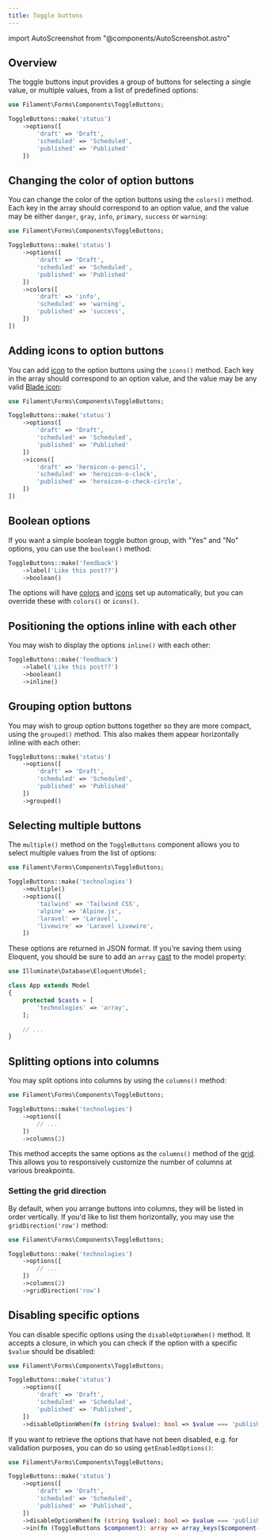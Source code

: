 ```yaml
---
title: Toggle buttons
---
```

import AutoScreenshot from "@components/AutoScreenshot.astro"

## Overview

The toggle buttons input provides a group of buttons for selecting a single value, or multiple values, from a list of predefined options:

```php
use Filament\Forms\Components\ToggleButtons;

ToggleButtons::make('status')
    ->options([
        'draft' => 'Draft',
        'scheduled' => 'Scheduled',
        'published' => 'Published'
    ])
```

<AutoScreenshot name="forms/fields/toggle-buttons/simple" alt="Toggle buttons" version="3.x" />

## Changing the color of option buttons

You can change the color of the option buttons using the `colors()` method. Each key in the array should correspond to an option value, and the value may be either `danger`, `gray`, `info`, `primary`, `success` or `warning`:

```php
use Filament\Forms\Components\ToggleButtons;

ToggleButtons::make('status')
    ->options([
        'draft' => 'Draft',
        'scheduled' => 'Scheduled',
        'published' => 'Published'
    ])
    ->colors([
        'draft' => 'info',
        'scheduled' => 'warning',
        'published' => 'success',
    ])
])
```

<AutoScreenshot name="forms/fields/toggle-buttons/colors" alt="Toggle buttons with different colors" version="3.x" />

## Adding icons to option buttons

You can add [icon](https://blade-ui-kit.com/blade-icons?set=1#search) to the option buttons using the `icons()` method. Each key in the array should correspond to an option value, and the value may be any valid [Blade icon](https://blade-ui-kit.com/blade-icons?set=1#search):

```php
use Filament\Forms\Components\ToggleButtons;

ToggleButtons::make('status')
    ->options([
        'draft' => 'Draft',
        'scheduled' => 'Scheduled',
        'published' => 'Published'
    ])
    ->icons([
        'draft' => 'heroicon-o-pencil',
        'scheduled' => 'heroicon-o-clock',
        'published' => 'heroicon-o-check-circle',
    ])
])
```

<AutoScreenshot name="forms/fields/toggle-buttons/icons" alt="Toggle buttons with icons" version="3.x" />

## Boolean options

If you want a simple boolean toggle button group, with "Yes" and "No" options, you can use the `boolean()` method:

```php
ToggleButtons::make('feedback')
    ->label('Like this post??')
    ->boolean()
```

The options will have [colors](#changing-the-color-of-option-buttons) and [icons](#adding-icons-to-option-buttons) set up automatically, but you can override these with `colors()` or `icons()`.

<AutoScreenshot name="forms/fields/toggle-buttons/boolean" alt="Boolean toggle buttons" version="3.x" />

## Positioning the options inline with each other

You may wish to display the options `inline()` with each other:

```php
ToggleButtons::make('feedback')
    ->label('Like this post??')
    ->boolean()
    ->inline()
```

<AutoScreenshot name="forms/fields/toggle-buttons/inline" alt="Inline toggle buttons" version="3.x" />

## Grouping option buttons

You may wish to group option buttons together so they are more compact, using the `grouped()` method. This also makes them appear horizontally inline with each other:

```php
ToggleButtons::make('status')
    ->options([
        'draft' => 'Draft',
        'scheduled' => 'Scheduled',
        'published' => 'Published'
    ])
    ->grouped()
```

<AutoScreenshot name="forms/fields/toggle-buttons/grouped" alt="Grouped toggle buttons" version="3.x" />

## Selecting multiple buttons

The `multiple()` method on the `ToggleButtons` component allows you to select multiple values from the list of options:

```php
use Filament\Forms\Components\ToggleButtons;

ToggleButtons::make('technologies')
    ->multiple()
    ->options([
        'tailwind' => 'Tailwind CSS',
        'alpine' => 'Alpine.js',
        'laravel' => 'Laravel',
        'livewire' => 'Laravel Livewire',
    ])
```

<AutoScreenshot name="forms/fields/toggle-buttons/multiple" alt="Multiple toggle buttons selected" version="3.x" />

These options are returned in JSON format. If you're saving them using Eloquent, you should be sure to add an `array` [cast](https://laravel.com/docs/eloquent-mutators#array-and-json-casting) to the model property:

```php
use Illuminate\Database\Eloquent\Model;

class App extends Model
{
    protected $casts = [
        'technologies' => 'array',
    ];

    // ...
}
```

## Splitting options into columns

You may split options into columns by using the `columns()` method:

```php
use Filament\Forms\Components\ToggleButtons;

ToggleButtons::make('technologies')
    ->options([
        // ...
    ])
    ->columns(2)
```

<AutoScreenshot name="forms/fields/toggle-buttons/columns" alt="Toggle buttons with 2 columns" version="3.x" />

This method accepts the same options as the `columns()` method of the [grid](layout/grid). This allows you to responsively customize the number of columns at various breakpoints.

### Setting the grid direction

By default, when you arrange buttons into columns, they will be listed in order vertically. If you'd like to list them horizontally, you may use the `gridDirection('row')` method:

```php
use Filament\Forms\Components\ToggleButtons;

ToggleButtons::make('technologies')
    ->options([
        // ...
    ])
    ->columns(2)
    ->gridDirection('row')
```

<AutoScreenshot name="forms/fields/toggle-buttons/rows" alt="Toggle buttons with 2 rows" version="3.x" />

## Disabling specific options

You can disable specific options using the `disableOptionWhen()` method. It accepts a closure, in which you can check if the option with a specific `$value` should be disabled:

```php
use Filament\Forms\Components\ToggleButtons;

ToggleButtons::make('status')
    ->options([
        'draft' => 'Draft',
        'scheduled' => 'Scheduled',
        'published' => 'Published',
    ])
    ->disableOptionWhen(fn (string $value): bool => $value === 'published')
```

<AutoScreenshot name="forms/fields/toggle-buttons/disabled-option" alt="Toggle buttons with disabled option" version="3.x" />

If you want to retrieve the options that have not been disabled, e.g. for validation purposes, you can do so using `getEnabledOptions()`:

```php
use Filament\Forms\Components\ToggleButtons;

ToggleButtons::make('status')
    ->options([
        'draft' => 'Draft',
        'scheduled' => 'Scheduled',
        'published' => 'Published',
    ])
    ->disableOptionWhen(fn (string $value): bool => $value === 'published')
    ->in(fn (ToggleButtons $component): array => array_keys($component->getEnabledOptions()))
```
